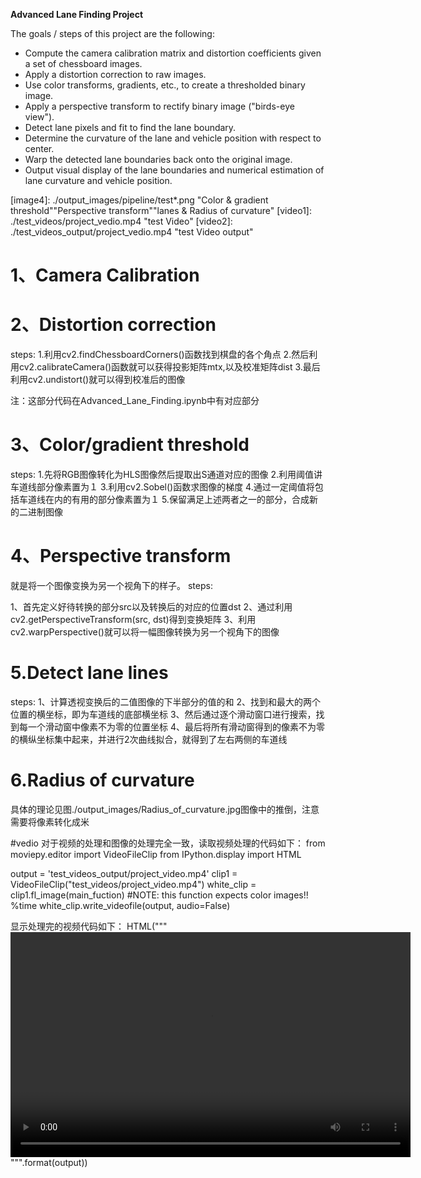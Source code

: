 **Advanced Lane Finding Project**

The goals / steps of this project are the following:

* Compute the camera calibration matrix and distortion coefficients given a set of chessboard images.
* Apply a distortion correction to raw images.
* Use color transforms, gradients, etc., to create a thresholded binary image.
* Apply a perspective transform to rectify binary image ("birds-eye view").
* Detect lane pixels and fit to find the lane boundary.
* Determine the curvature of the lane and vehicle position with respect to center.
* Warp the detected lane boundaries back onto the original image.
* Output visual display of the lane boundaries and numerical estimation of lane curvature and vehicle position.

[//]: # (Image References)

[image1]: ./camera_cal/calibration*.jpg  "calibration images"
[image2]: ./test_images/test*.jpg "test images"
[image3]: ./output_images/undistort/undistortcalibration*.jpg "Undistorted"
[image4]: ./output_images/pipeline/test*.png "Color & gradient threshold""Perspective transform""lanes & Radius of curvature"
[video1]: ./test_videos/project_vedio.mp4 "test Video"
[video2]: ./test_videos_output/project_vedio.mp4 "test Video output"



# 1、Camera Calibration
# 2、Distortion correction
steps:
1.利用cv2.findChessboardCorners()函数找到棋盘的各个角点
2.然后利用cv2.calibrateCamera()函数就可以获得投影矩阵mtx,以及校准矩阵dist
3.最后利用cv2.undistort()就可以得到校准后的图像

注：这部分代码在Advanced_Lane_Finding.ipynb中有对应部分

# 3、Color/gradient threshold
steps:
1.先将RGB图像转化为HLS图像然后提取出S通道对应的图像
2.利用阈值讲车道线部分像素置为１
3.利用cv2.Sobel()函数求图像的梯度
4.通过一定阈值将包括车道线在内的有用的部分像素置为１
5.保留满足上述两者之一的部分，合成新的二进制图像

# 4、Perspective transform
就是将一个图像变换为另一个视角下的样子。
steps:

1、首先定义好待转换的部分src以及转换后的对应的位置dst
2、通过利用cv2.getPerspectiveTransform(src, dst)得到变换矩阵
3、利用cv2.warpPerspective()就可以将一幅图像转换为另一个视角下的图像

# 5.Detect lane lines
steps:
1、计算透视变换后的二值图像的下半部分的值的和
2、找到和最大的两个位置的横坐标，即为车道线的底部横坐标
3、然后通过逐个滑动窗口进行搜索，找到每一个滑动窗中像素不为零的位置坐标
4、最后将所有滑动窗得到的像素不为零的横纵坐标集中起来，并进行2次曲线拟合，就得到了左右两侧的车道线

# 6.Radius of curvature

具体的理论见图./output_images/Radius_of_curvature.jpg图像中的推倒，注意需要将像素转化成米

#vedio
对于视频的处理和图像的处理完全一致，读取视频处理的代码如下：
from moviepy.editor import VideoFileClip
from IPython.display import HTML

output = 'test_videos_output/project_video.mp4'
clip1 = VideoFileClip("test_videos/project_video.mp4")
white_clip = clip1.fl_image(main_fuction) #NOTE: this function expects color images!!
%time white_clip.write_videofile(output, audio=False)

显示处理完的视频代码如下：
HTML("""
<video width="640" height="360" controls>
  <source src="{0}">
</video>
""".format(output))



